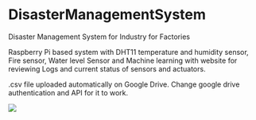 # DisasterManagementSystem
Disaster Management System for Industry for Factories

Raspberry Pi based system with DHT11 temperature and humidity sensor, Fire sensor, Water level Sensor and Machine learning with website for reviewing Logs and current status of sensors and actuators.

.csv file uploaded automatically on Google Drive.
Change google drive authentication and API for it to work.

<p><img src="disaster2.jpg" />
